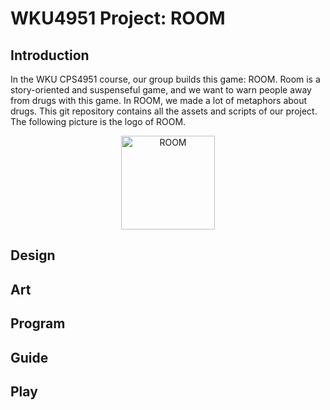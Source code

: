 # WKU4951 Project: ROOM
## Introduction  
In the WKU CPS4951 course, our group builds this game: ROOM. Room is a story-oriented and suspenseful game, and we want to warn people away from drugs 
with this game. In ROOM, we made a lot of metaphors about drugs. This git repository contains all the assets and scripts of our project.
The following picture is the logo of ROOM.  
<div align=center><img src="https://user-images.githubusercontent.com/61057370/160802261-e36150c2-5186-4433-a415-c159427c475d.jpg" width="150" height="150" alt="ROOM"/></div>
  
## Design

## Art

## Program

## Guide

## Play 
